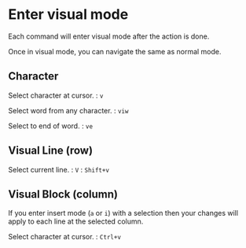 # Enter visual mode

Each command will enter visual mode after the action is done.

Once in visual mode, you can navigate the same as normal mode.


## Character

Select character at cursor.
: `v`

Select word from any character.
: `viw`

Select to end of word.
: `ve`


## Visual Line (row)

Select current line.
: `V`
: `Shift+v`


## Visual Block (column)

If you enter insert mode (`a` or `i`) with a selection then your changes
will apply to each line at the selected column.

Select character at cursor.
: `Ctrl+v`
